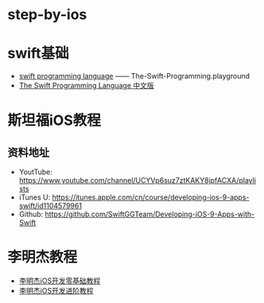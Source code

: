 
# step-by-ios

# swift基础

* [swift programming language](https://github.com/NorthFacing/step-by-ios/tree/swift-playgrounds) —— The-Swift-Programming.playground
* [The Swift Programming Language 中文版](http://wiki.jikexueyuan.com/project/swift/)

# 斯坦福iOS教程

## 资料地址
  * YoutTube: https://www.youtube.com/channel/UCYVp6suz7ztKAKY8jpfACXA/playlists
  * iTunes U: https://itunes.apple.com/cn/course/developing-ios-9-apps-swift/id1104579961
  * Github: https://github.com/SwiftGGTeam/Developing-iOS-9-Apps-with-Swift

# 李明杰教程
* [李明杰iOS开发零基础教程](https://www.youtube.com/playlist?list=PLA6jHRjO5purcC9MBPX2b5CKQ3dNma5Yl)
* [李明杰iOS开发进阶教程](https://www.youtube.com/playlist?list=PLA6jHRjO5puqKjOYHWOYFSZgtMKuw7dWT)
